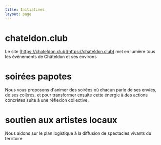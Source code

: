 ```yaml
---
title: Initiatives
layout: page
---
```

# chateldon.club

Le site [https://chateldon.club](https://chateldon.club) met en lumière tous les événements de Châteldon et ses environs

# soirées papotes

Nous vous proposons d'animer des soirées où chacun parle de ses envies, de ses colères, et pour transformer ensuite cette énergie à des actions concrètes suite à une réflexion collective.

# soutien aux artistes locaux

Nous aidons sur le plan logistique à la diffusion de spectacles vivants du territoire
